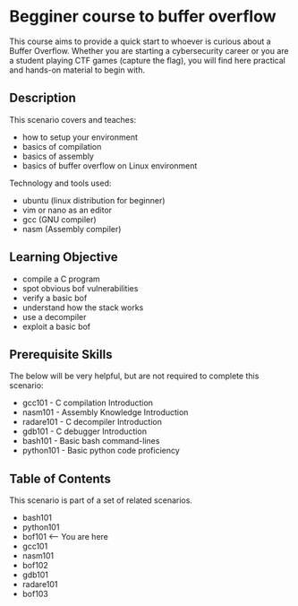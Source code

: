 # Begginer course to buffer overflow

This course aims to provide a quick start to whoever is curious about a Buffer Overflow. Whether you are starting a cybersecurity career or you are a student playing CTF games (capture the flag), you will find here practical and hands-on material to begin with.

## Description

This scenario covers and teaches:

- how to setup your environment
- basics of compilation
- basics of assembly
- basics of buffer overflow on Linux environment

Technology and tools used:

- ubuntu (linux distribution for beginner)
- vim or nano as an editor
- gcc (GNU compiler)
- nasm (Assembly compiler)

## Learning Objective

- compile a C program
- spot obvious bof vulnerabilities
- verify a basic bof
- understand how the stack works
- use a decompiler
- exploit a basic bof

## Prerequisite Skills

The below will be very helpful, but are not required to complete this scenario:

- gcc101 - C compilation Introduction
- nasm101 - Assembly Knowledge Introduction
- radare101 - C decompiler Introduction
- gdb101 - C debugger Introduction
- bash101 - Basic bash command-lines
- python101 - Basic python code proficiency

## Table of Contents

This scenario is part of a set of related scenarios.

- bash101
- python101
- bof101 <-- You are here
- gcc101
- nasm101
- bof102
- gdb101
- radare101
- bof103
